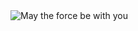 <picture>
 <img alt="May the force be with you" src="https://i.giphy.com/media/v1.Y2lkPTc5MGI3NjExNTlkaGR4M3ZxZnVtMjlrbDR0N3Y3bXBvdmx2eGhhazRjbjhpb2J2bCZlcD12MV9pbnRlcm5hbF9naWZfYnlfaWQmY3Q9Zw/kH6CqYiquZawmU1HI6/giphy.gif">
</picture>

<!--
Here are some ideas to get you started:

- 🔭 I’m currently working on ...
- 🌱 I’m currently learning ...
- 👯 I’m looking to collaborate on ...
- 🤔 I’m looking for help with ...
- 💬 Ask me about ...
- 📫 How to reach me: ...
- 😄 Pronouns: ...
- ⚡ Fun fact: ...
-->

